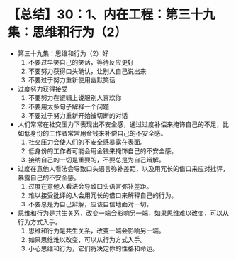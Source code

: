 # 【总结】30：1、内在工程：第三十九集：思维和行为（2）

-   第三十九集：思维和行为（2）好
    1.  不要过早笑自己的笑话，等待反应更好
    2.  不要努力获得口头确认，让别人自己说出来
    3.  不要过于努力重新使用幽默笑话
-   过度努力获得接受
    1.  不要努力在逻辑上说服别人喜欢你
    2.  不要用太多句子解释一个问题
    3.  不要过于努力重新开始被切断的对话
-   人们常常在社交压力下表现出不安全感，通过过度补偿来掩饰自己的不足，比如低身份的工作者常常用金钱来补偿自己的不安全感。
    1.  社交压力会使人们的不安全感暴露在表面。
    2.  低身份的工作者可能会用金钱来掩饰自己的不安全感。
    3.  接纳自己的一切是重要的，不要总是为自己辩解。
-   过度在意他人看法会导致口头语言弥补差距，以及用冗长的借口来应对批评，暴露自己的不安全感。
    1.  过度在意他人看法会导致口头语言弥补差距。
    2.  难以接受批评的人会用冗长的借口来解释自己的行为。
    3.  不要总是为自己辩解，应该自信地面对一切。
-   思维和行为是共生关系，改变一端会影响另一端，如果思维难以改变，可以从行为方式入手。
    1.  思维和行为是共生关系，改变一端会影响另一端。
    2.  如果思维难以改变，可以从行为方式入手。
    3.  小心思维和行为，它们将决定你的性格和命运。